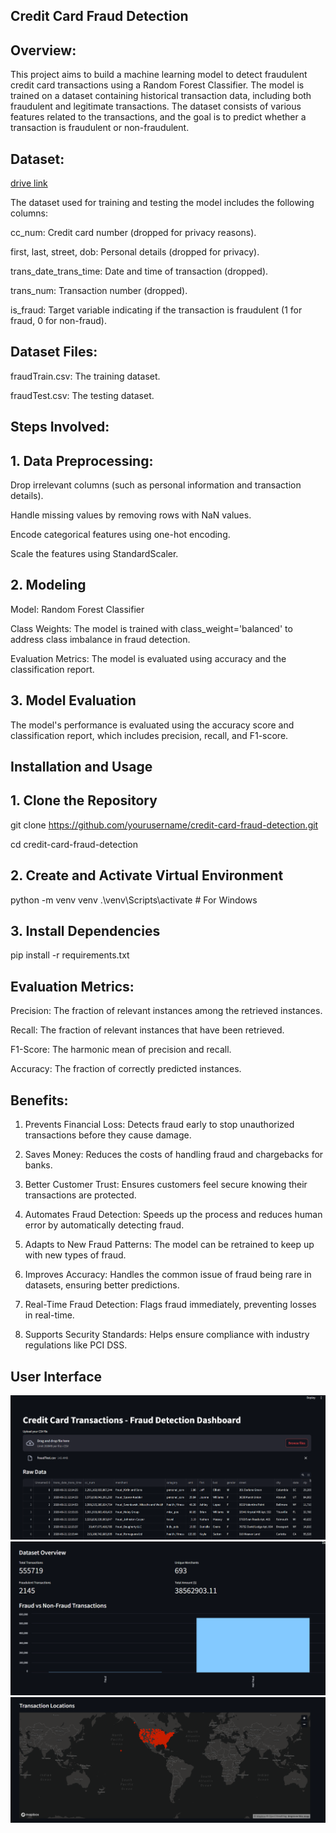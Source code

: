 ## Credit Card Fraud Detection

## Overview:

This project aims to build a machine learning model to detect fraudulent credit card transactions using a Random Forest Classifier. The model is trained on a dataset containing historical transaction data, including both fraudulent and legitimate transactions.
The dataset consists of various features related to the transactions, and the goal is to predict whether a transaction is fraudulent or non-fraudulent.

## Dataset:

[drive link](https://drive.google.com/drive/folders/1DoLuRjhZgkwkHIEQ45upWYp2Y31TIdA4?usp=sharing)

The dataset used for training and testing the model includes the following columns:

cc_num: Credit card number (dropped for privacy reasons).

first, last, street, dob: Personal details (dropped for privacy).

trans_date_trans_time: Date and time of transaction (dropped).

trans_num: Transaction number (dropped).

is_fraud: Target variable indicating if the transaction is fraudulent (1 for fraud, 0 for non-fraud).

## Dataset Files:

fraudTrain.csv: The training dataset.

fraudTest.csv: The testing dataset.

## Steps Involved:

## 1. Data Preprocessing:
Drop irrelevant columns (such as personal information and transaction details).

Handle missing values by removing rows with NaN values.

Encode categorical features using one-hot encoding.

Scale the features using StandardScaler.

## 2. Modeling
Model: Random Forest Classifier

Class Weights: The model is trained with class_weight='balanced' to address class imbalance in fraud detection.

Evaluation Metrics: The model is evaluated using accuracy and the classification report.

## 3. Model Evaluation
The model's performance is evaluated using the accuracy score and classification report, which includes precision, recall, and F1-score.

## Installation and Usage

## 1. Clone the Repository
git clone https://github.com/yourusername/credit-card-fraud-detection.git

cd credit-card-fraud-detection

## 2. Create and Activate Virtual Environment
python -m venv venv
.\venv\Scripts\activate  # For Windows

## 3. Install Dependencies
pip install -r requirements.txt

## Evaluation Metrics:

Precision: The fraction of relevant instances among the retrieved instances.

Recall: The fraction of relevant instances that have been retrieved.

F1-Score: The harmonic mean of precision and recall.

Accuracy: The fraction of correctly predicted instances.

## Benefits:

 1. Prevents Financial Loss:
Detects fraud early to stop unauthorized transactions before they cause damage.

2. Saves Money:
Reduces the costs of handling fraud and chargebacks for banks.

3. Better Customer Trust:
Ensures customers feel secure knowing their transactions are protected.

4. Automates Fraud Detection:
Speeds up the process and reduces human error by automatically detecting fraud.

5. Adapts to New Fraud Patterns:
The model can be retrained to keep up with new types of fraud.

6. Improves Accuracy:
Handles the common issue of fraud being rare in datasets, ensuring better predictions.

7. Real-Time Fraud Detection:
Flags fraud immediately, preventing losses in real-time.

8. Supports Security Standards:
Helps ensure compliance with industry regulations like PCI DSS.

## User Interface

![image alt](https://github.com/SathishB-1/Credit-Card-Fraud-Detection/blob/2bc4c5fc01ca7d5706a32a916ec32db3b84b5bfb/UI-1.png)
![image alt](https://github.com/SathishB-1/Credit-Card-Fraud-Detection/blob/72cfe05dc0bdb84c0a3509496fabac5362f1919b/UI-2.png)
![image alt](https://github.com/SathishB-1/Credit-Card-Fraud-Detection/blob/e5724b94bb7db4fd20856f7fdbaa74ebc738465d/UI-3.png)
